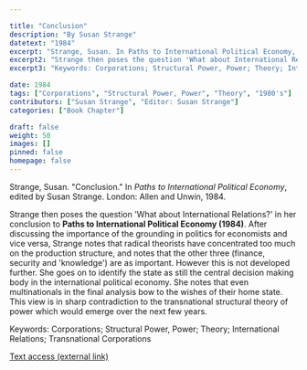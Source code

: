 ```yaml
---

title: "Conclusion"
description: "By Susan Strange"
datetext: "1984"
excerpt: "Strange, Susan. In Paths to International Political Economy, edited by Susan Strange. London: Allen and Unwin, 1984."
excerpt2: "Strange then poses the question 'What about International Relations?' in her conclusion to Paths to International Political Economy (1984). After discussing the importance of the grounding in politics for economists and vice versa, Strange notes that radical theorists have concentrated too much on the production structure, and notes that the other three (finance, security and 'knowledge') are as important. However this is not developed further. She goes on to identify the state as still the central decision making body in the international political economy. She notes that even multinationals in the final analysis bow to the wishes of their home state. This view is in sharp contradiction to the transnational structural theory of power which would emerge over the next few years."
excerpt3: "Keywords: Corporations; Structural Power, Power; Theory; International Relations; Transnational Corporations"

date: 1984
tags: ["Corporations", "Structural Power, Power", "Theory", "1980's"]
contributors: ["Susan Strange", "Editor: Susan Strange"]
categories: ["Book Chapter"]

draft: false
weight: 50
images: []
pinned: false
homepage: false
---
```


Strange, Susan. "Conclusion." In *Paths to International Political Economy*, edited by Susan Strange. London: Allen and Unwin, 1984.

Strange then poses the question 'What about International Relations?' in her conclusion to **Paths to International Political Economy (1984)**. After discussing the importance of the grounding in politics for economists and vice versa, Strange notes that radical theorists have concentrated too much on the production structure, and notes that the other three (finance, security and 'knowledge') are as important. However this is not developed further. She goes on to identify the state as still the central decision making body in the international political economy. She notes that even multinationals in the final analysis bow to the wishes of their home state. This view is in sharp contradiction to the transnational structural theory of power which would emerge over the next few years.

Keywords: Corporations; Structural Power, Power; Theory; International Relations; Transnational Corporations

[Text access (external link)](https://www.worldcat.org/title/611105010)
